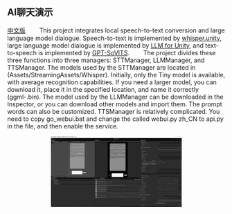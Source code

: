 ## AI聊天演示
[中文版](README_zh.md)
&emsp;&emsp;This project integrates local speech-to-text conversion and large language model dialogue. Speech-to-text is implemented by [whisper.unity](https://github.com/Macoron/whisper.unity), large language model dialogue is implemented by [LLM for Unity](https://github.com/undreamai/LLMUnity), and text-to-speech is implemented by [GPT-SoVITS](https://github.com/RVC-Boss/GPT-SoVITS).
&emsp;&emsp;The project divides these three functions into three managers: STTManager, LLMManager, and TTSManager. The models used by the STTManager are located in (Assets/StreamingAssets/Whisper). Initially, only the Tiny model is available, with average recognition capabilities. If you need a larger model, you can download it, place it in the specified location, and name it correctly (ggml-<type>.bin). The model used by the LLMManager can be downloaded in the Inspector, or you can download other models and import them. The prompt words can also be customized. TTSManager is relatively complicated. You need to copy go_webui.bat and change the called webui.py zh_CN to api.py in the file, and then enable the service.
<div align=center>
<img src="demo.png" width = "60%" height = "60%" />
</div> 